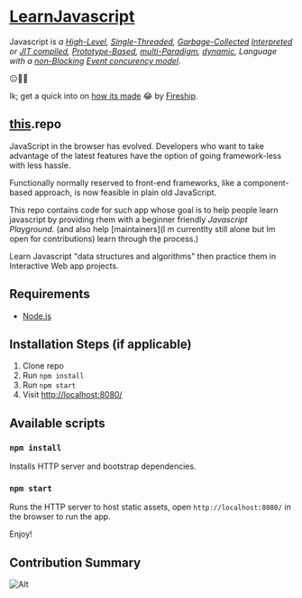 # [**LearnJavascript**](#learnjavascript)

Javascript is _a [High-Level](#thisrepo), [Single-Threaded](#thisrepo), [Garbage-Collected](#thisrepo) [Interpreted](#thisrepo) or [JIT compiled](#thisrepo), [Prototype-Based](#thisrepo), [multi-Paradigm](#thisrepo), [dynamic](#thisrepo), Language with a [non-Blocking](#thisrepo) [Event concurency model](#thisrepo)_.

😐😬🤯

Ik; get a quick into on [how its made](https://www.youtube.com/watch?v=FSs_JYwnAdI) 😂 by [Fireship](https://www.youtube.com/c/Fireship).

## [this](#learnjavascript).repo

JavaScript in the browser has evolved. Developers who want to take advantage of the latest features have the option of going framework-less with less hassle.

Functionally normally reserved to front-end frameworks, like a component-based approach, is now feasible in plain old JavaScript.

This repo contains code for such app whose goal is to help people learn javascript by providing rhem with a beginner friendly _Javascript Playground._ (and also help [maintainers](I m currentlty still alone but Im open for contributions) learn through the process.)

Learn Javascript "data structures and algorithms" then practice them in Interactive Web app projects.

## Requirements

- [Node.js](http://nodejs.org/)

## Installation Steps (if applicable)

1. Clone repo
2. Run `npm install`
3. Run `npm start`
4. Visit <http://localhost:8080/>

## Available scripts

### `npm install`

Installs HTTP server and bootstrap dependencies.

### `npm start`

Runs the HTTP server to host static assets, open `http://localhost:8080/` in the browser to run the app.

Enjoy!

## Contribution Summary

![Alt](https://repobeats.axiom.co/api/embed/d192a1a9d4c416602898f7a613858acb869840e0.svg 'Repobeats analytics image')
